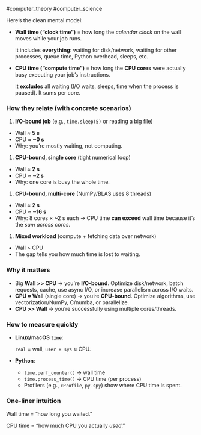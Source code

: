 #computer_theory #computer_science 

Here’s the clean mental model:

- **Wall time (“clock time”)** = how long the _calendar clock_ on the wall moves while your job runs.
    
    It includes **everything**: waiting for disk/network, waiting for other processes, queue time, Python overhead, sleeps, etc.
    
- **CPU time (“compute time”)** = how long the **CPU cores** were actually busy executing your job’s instructions.
    
    It **excludes** all waiting (I/O waits, sleeps, time when the process is paused). It sums per core.
    

### How they relate (with concrete scenarios)

1. **I/O-bound job** (e.g., `time.sleep(5)` or reading a big file)

- Wall ≈ **5 s**
- CPU ≈ **~0 s**
- Why: you’re mostly waiting, not computing.

1. **CPU-bound, single core** (tight numerical loop)

- Wall ≈ **2 s**
- CPU ≈ **~2 s**
- Why: one core is busy the whole time.

1. **CPU-bound, multi-core** (NumPy/BLAS uses 8 threads)

- Wall ≈ **2 s**
- CPU ≈ **~16 s**
- Why: 8 cores × ~2 s each → CPU time **can exceed** wall time because it’s the _sum across cores_.

1. **Mixed workload** (compute + fetching data over network)

- Wall > CPU
- The gap tells you how much time is lost to waiting.

### Why it matters

- Big **Wall >> CPU** → you’re **I/O-bound**. Optimize disk/network, batch requests, cache, use async I/O, or increase parallelism across I/O waits.
- **CPU ≈ Wall** (single core) → you’re **CPU-bound**. Optimize algorithms, use vectorization/NumPy, C/numba, or parallelize.
- **CPU >> Wall** → you’re successfully using multiple cores/threads.

### How to measure quickly

- **Linux/macOS `time`**:
    
    `real` = wall, `user + sys` ≈ CPU.
    
- **Python**:
    
    - `time.perf_counter()` → wall time
    - `time.process_time()` → CPU time (per process)
    - Profilers (e.g., `cProfile`, `py-spy`) show where CPU time is spent.

### One-liner intuition

Wall time = “how long you waited.”

CPU time = “how much CPU you actually _used_.”